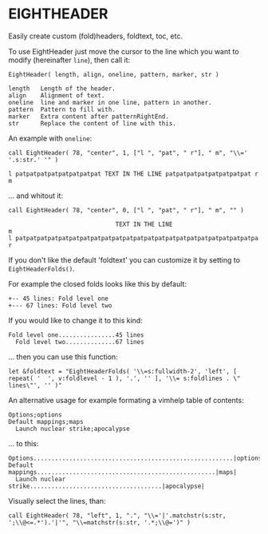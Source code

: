 EIGHTHEADER
===========
Easily create custom (fold)headers, foldtext, toc, etc.

To use EightHeader just move the cursor to the line which you want to modify (hereinafter `line`), then call it:
```
EightHeader( length, align, oneline, pattern, marker, str )

length   Length of the header.
align    Alignment of text.
oneline  line and marker in one line, pattern in another.
pattern  Pattern to fill with.
marker   Extra content after patternRightEnd.
str      Replace the content of line with this.
```

An example with `oneline`:
```
call EightHeader( 78, "center", 1, ["l ", "pat", " r"], " m", "\\=' '.s:str.' '" )

l patpatpatpatpatpatpatpat TEXT IN THE LINE patpatpatpatpatpatpatpat r m
```
... and whitout it:
```
call EightHeader( 78, "center", 0, ["l ", "pat", " r"], " m", "" )

                              TEXT IN THE LINE                         m
l patpatpatpatpatpatpatpatpatpatpatpatpatpatpatpatpatpatpatpatpatpatpa r
```

If you don't like the default 'foldtext' you can customize it by setting to
`EightHeaderFolds()`.

For example the closed folds looks like this by default:
```
+-- 45 lines: Fold level one
+--- 67 lines: Fold level two
```
If you would like to change it to this kind:
```
Fold level one................45 lines
  Fold level two..............67 lines
```
... then you can use this function:
```
let &foldtext = "EightHeaderFolds( '\\=s:fullwidth-2', 'left', [ repeat( '  ', v:foldlevel - 1 ), '.', '' ], '\\= s:foldlines . \" lines\"', '' )"
```
An alternative usage for example formating a vimhelp table of contents:
```
Options;options
Default mappings;maps
  Launch nuclear strike;apocalypse
```
... to this:
```
Options........................................................|options|
Default mappings..................................................|maps|
  Launch nuclear strike.....................................|apocalypse|
```
Visually select the lines, than:
```
call EightHeader( 78, "left", 1, ".", "\\='|'.matchstr(s:str, ';\\@<=.*').'|'", "\\=matchstr(s:str, '.*;\\@=')" )
```
